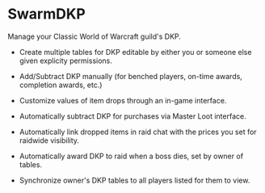 # SwarmDKP
Manage your Classic World of Warcraft guild's DKP.


- Create multiple tables for DKP editable by either you or someone else given explicity permissions.

- Add/Subtract DKP manually (for benched players, on-time awards, completion awards, etc.)

- Customize values of item drops through an in-game interface.

- Automatically subtract DKP for purchases via Master Loot interface.

- Automatically link dropped items in raid chat with the prices you set for raidwide visibility.

- Automatically award DKP to raid when a boss dies, set by owner of tables.

- Synchronize owner's DKP tables to all players listed for them to view.
